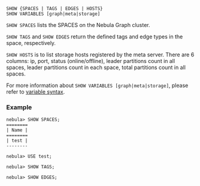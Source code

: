 ```
SHOW {SPACES | TAGS | EDGES | HOSTS}
SHOW VARIABLES [graph|meta|storage] 
```

`SHOW SPACES` lists the SPACES on the Nebula Graph cluster. 

`SHOW TAGS` and `SHOW EDGES` return the defined tags and edge types in the space, respectively. 

`SHOW HOSTS` is to list storage hosts registered by the meta server. There are 6 columns: ip, port, status (online/offline), leader partitions count in all spaces, leader partitions count in each space, total partitions count in all spaces.

For more information about `SHOW VARIABLES [graph|meta|storage]`, please refer to [variable syntax](../data-administration-statements/configuration-statements/variables-syntax.md).

### Example

```
nebula> SHOW SPACES;
========
| Name |
========
| test |
--------

nebula> USE test;

nebula> SHOW TAGS;

nebula> SHOW EDGES;
```
